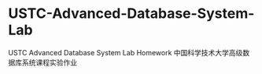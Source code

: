 # USTC-Advanced-Database-System-Lab
USTC Advanced Database System Lab Homework 中国科学技术大学高级数据库系统课程实验作业
